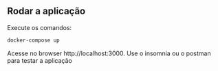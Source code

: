 ## Rodar a aplicação

Execute os comandos:

```bash
docker-compose up
```

Acesse no browser http://localhost:3000. Use o insomnia ou o postman para testar a aplicação
